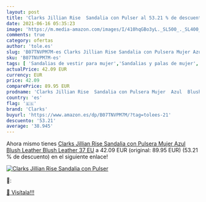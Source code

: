 ```yaml
---
layout: post
title: 'Clarks Jillian Rise  Sandalia con Pulser al 53.21 % de descuento'
date: 2021-06-16 05:35:23
image: 'https://m.media-amazon.com/images/I/410hqGBo3yL._SL500_._SL400_.jpg'
comments: true
category: ofertas
author: 'tole.es'
slug: 'B07TNVPM7M-es Clarks Jillian Rise Sandalia con Pulsera Mujer Azul Blush...'
sku: 'B07TNVPM7M-es'
tags: [ 'Sandalias de vestir para mujer','Sandalias y palas de mujer','Zapatos','Zapatos para mujer','Zapatos y complementos','clarks','sandalia', ]
actualPrice: 42.09 EUR
currency: EUR
price: 42.09
comparePrice: 89.95 EUR
prodname: 'Clarks Jillian Rise  Sandalia con Pulsera Mujer  Azul  Blush Leather Blush Leather   37 EU'
country: 'es'
flag: '🇪🇸'
brand: 'Clarks'
buyurl: 'https://www.amazon.es/dp/B07TNVPM7M/?tag=tolees-21'
descuento: '53.21'
average: '38.945'
---
```


Ahora mismo tienes [Clarks Jillian Rise  Sandalia con Pulsera Mujer  Azul  Blush Leather Blush Leather   37 EU](https://www.amazon.es/dp/B07TNVPM7M/?tag=tolees-21) a 42.09 EUR (original: 89.95 EUR) (53.21 %  de descuento) en el siguiente enlace!

[![Clarks Jillian Rise  Sandalia con Pulser](https://m.media-amazon.com/images/I/410hqGBo3yL._SL500_._SL400_.jpg)](https://www.amazon.es/dp/B07TNVPM7M/?tag=tolees-21)

🔎:


[🛒 Visítala!!!](https://www.amazon.es/dp/B07TNVPM7M/?tag=tolees-21)
